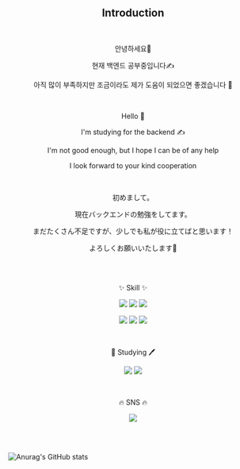 <h2 align="center">Introduction</h2>
<br>

<p align="center">안녕하세요👋</p>
<p align="center">현재 백엔드 공부중입니다✍</p>
<p align="center">아직 많이 부족하지만 조금이라도 제가 도움이 되었으면 좋겠습니다 💪</p>
<br>

<p align="center">Hello 👋</p>
<p align="center">I'm studying for the backend ✍</p>
<p align="center">I'm not good enough, but I hope I can be of any help </p>
<p align="center">I look forward to your kind cooperation</p>
<br>

<p align="center">初めまして。</p>
<p align="center">現在バックエンドの勉強をしてます。</p>
<p align="center">まだたくさん不足ですが、少しでも私が役に立てばと思います！</p>
<p align="center">よろしくお願いいたします🙇</p>
<br><br>
<p align="center">✨ Skill ✨</p>
<p align="center"><img src="https://img.shields.io/badge/HTML-E34F26?style=flat&logo=HTML5&logoColor=white"> <img src="https://img.shields.io/badge/CSS-1572B6?style=flat&logo=CSS3&logoColor=white"> <img src="https://img.shields.io/badge/JS-F7DF1E?style=flat&logo=JavaScript&logoColor=black"></p>

<p align="center"><img src="https://img.shields.io/badge/Java-blue?style=flat&logoColor=red"> <img src="https://img.shields.io/badge/Spring Boot-6DB33F?style=flat&logo=Spring Boot&logoColor=white"> <img src="https://img.shields.io/badge/Sourcetree-0052CC?style=flat&logo=Sourcetree&logoColor=white"></p><br>

<p align="center">📖 Studying 🖊</p>
<p align="center"><img src="https://img.shields.io/badge/Jquery-fefefe?style=flat&logo=jQuery&logoColor=0769AD"> <img src="https://img.shields.io/badge/JSP-black?style=flat&logoColor=white"></p><br>

<p align="center">🔥 SNS 🔥</p>
<p align="center"><a href="https://blog.naver.com/haduck1226" target="_blank"><img src="https://img.shields.io/badge/Blog-03C75A?style=flat-square&logo=Naver&logoColor=white"/></a></p>

<br><br>
<!-- stat 표시 -->
<!-- stat 사이트  https://github.com/anuraghazra/github-readme-stats/blob/master/themes/README.md -->
![Anurag's GitHub stats](https://github-readme-stats.vercel.app/api?username=HDH914&show_icons=true&theme=ocean_dark)

